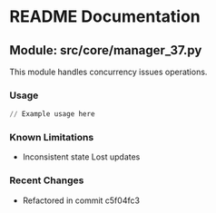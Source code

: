 # README Documentation

## Module: src/core/manager_37.py

This module handles concurrency issues operations.

### Usage

```python
// Example usage here
```

### Known Limitations

- Inconsistent state Lost updates

### Recent Changes

- Refactored in commit c5f04fc3
